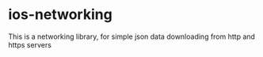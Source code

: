 # ios-networking
This is a networking library, for simple json data downloading from http and https servers
